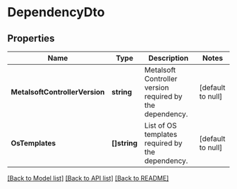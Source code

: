 # DependencyDto

## Properties
Name | Type | Description | Notes
------------ | ------------- | ------------- | -------------
**MetalsoftControllerVersion** | **string** | Metalsoft Controller version required by the dependency. | [default to null]
**OsTemplates** | **[]string** | List of OS templates required by the dependency. | [default to null]

[[Back to Model list]](../README.md#documentation-for-models) [[Back to API list]](../README.md#documentation-for-api-endpoints) [[Back to README]](../README.md)

